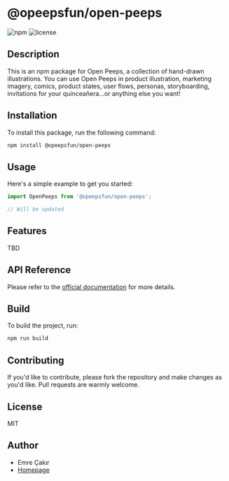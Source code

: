 # @opeepsfun/open-peeps

![npm](https://img.shields.io/npm/v/@opeepsfun/open-peeps)
![license](https://img.shields.io/npm/l/@opeepsfun/open-peeps)

## Description

This is an npm package for Open Peeps, a collection of hand-drawn illustrations. You can use Open Peeps in product illustration, marketing imagery, comics, product states, user flows, personas, storyboarding, invitations for your quinceañera...or anything else you want!

## Installation

To install this package, run the following command:

```bash
npm install @opeepsfun/open-peeps
```

## Usage

Here's a simple example to get you started:

```javascript
import OpenPeeps from '@opeepsfun/open-peeps';

// Will be updated
```

## Features

TBD

## API Reference

Please refer to the [official documentation](https://opeeps.fun) for more details.

## Build

To build the project, run:

```bash
npm run build
```

## Contributing

If you'd like to contribute, please fork the repository and make changes as you'd like. Pull requests are warmly welcome.

## License

MIT

## Author

- Emre Çakır
- [Homepage](https://opeeps.fun)
